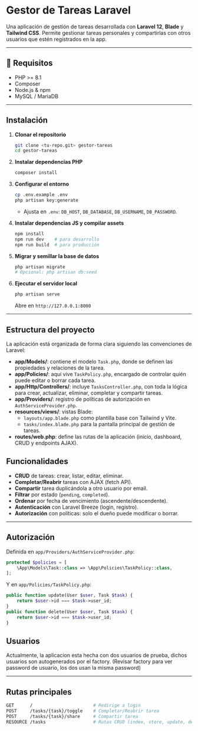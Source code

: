 # Gestor de Tareas Laravel

Una aplicación de gestión de tareas desarrollada con **Laravel 12**, **Blade** y **Tailwind CSS**. 
Permite gestionar tareas personales y compartirlas con otros usuarios que estén registrados en la app.

---

## 🔧 Requisitos

- PHP >= 8.1
- Composer
- Node.js & npm
- MySQL / MariaDB

---

## Instalación

1. **Clonar el repositorio**
   ```bash
   git clone <tu-repo.git> gestor-tareas
   cd gestor-tareas
   ```

2. **Instalar dependencias PHP**
   ```bash
   composer install
   ```

3. **Configurar el entorno**
   ```bash
   cp .env.example .env
   php artisan key:generate
   ```
   - Ajusta en `.env`: `DB_HOST`, `DB_DATABASE`, `DB_USERNAME`, `DB_PASSWORD`.

4. **Instalar dependencias JS y compilar assets**
   ```bash
   npm install
   npm run dev    # para desarrollo
   npm run build  # para producción
   ```

5. **Migrar y semillar la base de datos**
   ```bash
   php artisan migrate
   # Opcional: php artisan db:seed
   ```

6. **Ejecutar el servidor local**
   ```bash
   php artisan serve
   ```
   Abre en `http://127.0.0.1:8000`

---

## Estructura del proyecto

La aplicación está organizada de forma clara siguiendo las convenciones de Laravel:

- **app/Models/**: contiene el modelo `Task.php`, donde se definen las propiedades y relaciones de la tarea.
- **app/Policies/**: aquí vive `TaskPolicy.php`, encargado de controlar quién puede editar o borrar cada tarea.
- **app/Http/Controllers/**: incluye `TasksController.php`, con toda la lógica para crear, actualizar, eliminar, completar y compartir tareas.
- **app/Providers/**: registro de políticas de autorización en `AuthServiceProvider.php`.
- **resources/views/**: vistas Blade:
  - `layouts/app.blade.php` como plantilla base con Tailwind y Vite.
  - `tasks/index.blade.php` para la pantalla principal de gestión de tareas.
- **routes/web.php**: define las rutas de la aplicación (inicio, dashboard, CRUD y endpoints AJAX).

## Funcionalidades

- **CRUD** de tareas: crear, listar, editar, eliminar.
- **Completar/Reabrir** tareas con AJAX (fetch API).
- **Compartir** tarea duplicándola a otro usuario por email.
- **Filtrar** por estado (`pending`, `completed`).
- **Ordenar** por fecha de vencimiento (ascendente/descendente).
- **Autenticación** con Laravel Breeze (login, registro).
- **Autorización** con políticas: solo el dueño puede modificar o borrar.

---

## Autorización

Definida en `app/Providers/AuthServiceProvider.php`:
```php
protected $policies = [
    \App\Models\Task::class => \App\Policies\TaskPolicy::class,
];
```
Y en `app/Policies/TaskPolicy.php`:
```php
public function update(User $user, Task $task) {
    return $user->id === $task->user_id;
}
public function delete(User $user, Task $task) {
    return $user->id === $task->user_id;
}
```

## Usuarios
Actualmente, la aplicacion esta hecha con dos usuarios de prueba, dichos usuarios son autogenerados por el factory. (Revisar factory para ver password de usuario, los dos usan la misma password)

---

## Rutas principales

```bash
GET      /                       # Redirige a login
POST     /tasks/{task}/toggle    # Completar/Reabrir tarea
POST     /tasks/{task}/share     # Compartir tarea
RESOURCE /tasks                  # Rutas CRUD (index, store, update, destroy, etc.)
``` 
